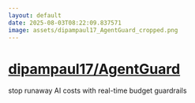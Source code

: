 ```yaml
---
layout: default
date: 2025-08-03T08:22:09.837571
image: assets/dipampaul17_AgentGuard_cropped.png
---
```


# [dipampaul17/AgentGuard](https://github.com/dipampaul17/AgentGuard)

stop runaway AI costs with real-time budget guardrails
